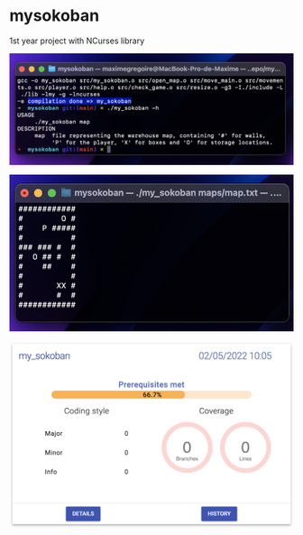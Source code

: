 # mysokoban
1st year project with NCurses library

![](screenshot/sokoban_help.png)

![](screenshot/sokoban_game.png)

![](screenshot/my_epitech.png)